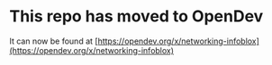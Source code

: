 # This repo has moved to OpenDev

It can now be found at [https://opendev.org/x/networking-infoblox](https://opendev.org/x/networking-infoblox)
